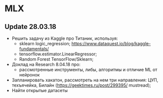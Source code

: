 # MLX
## Update 28.03.18
- Решить задачу из Kaggle про Титаник, используя:
	- sklearn logic_regression; https://www.dataquest.io/blog/kaggle-fundamentals/
	- tensorflow.estimator.LinearRegressor;
	- Random Forest TensorFlow/Sklearn;
- Доклад на Research 8.04.18 про:
	- рассмотренные инструменты, либы, алгоритмы и отличие ML от нейронок
- Запланировать хакатон, рассмотреть на нем три направления: ЦУП, техъячейка, Билайн (https://geektimes.ru/post/299395/  mustread);
- Найти открытые датасеты
